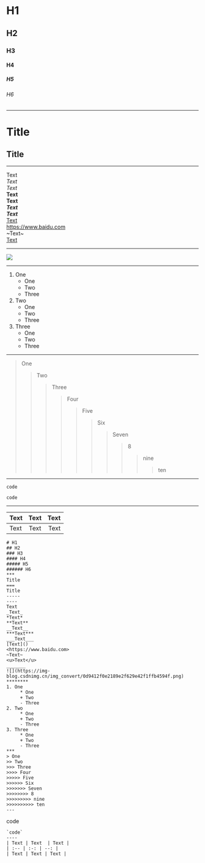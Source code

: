 # H1
## H2
### H3
#### H4
##### H5
###### H6
***
Title
===
Title
-----
----
Text  
_Text_  
*Text*  
**Text**  
__Text__   
***Text***  
___Text___  
[Text]()  
<https://www.baidu.com>  
~Text~  
<u>Text</u>
_______
![](https://img-blog.csdnimg.cn/img_convert/0d9412f0e2189e2f629e42f1ffb4594f.png)
********
1. One
	 * One
	 + Two
	 - Three
2. Two
	 * One
	 + Two
	 - Three
3. Three
	 * One
	 + Two
	 - Three
***
> One
>> Two
>>> Three
>>>> Four
>>>>> Five
>>>>>> Six
>>>>>>> Seven
>>>>>>>> 8
>>>>>>>>> nine
>>>>>>>>>> ten
---
```
code
```
`code`

----
| Text | Text  | Text |
| :-- | :-: | --: |
| Text | Text | Text |

```
# H1
## H2
### H3
#### H4
##### H5
###### H6
***
Title
===
Title
-----
----
Text  
_Text_  
*Text*  
**Text**  
__Text__   
***Text***  
___Text___  
[Text]()  
<https://www.baidu.com>  
~Text~  
<u>Text</u>
_______
![](https://img-blog.csdnimg.cn/img_convert/0d9412f0e2189e2f629e42f1ffb4594f.png)  
********
1. One
	 * One
	 + Two
	 - Three
2. Two
	 * One
	 + Two
	 - Three
3. Three
	 * One
	 + Two
	 - Three
***
> One
>> Two
>>> Three
>>>> Four
>>>>> Five
>>>>>> Six
>>>>>>> Seven
>>>>>>>> 8
>>>>>>>>> nine
>>>>>>>>>> ten
---
```
code
```
`code`
----
| Text | Text  | Text |
| :-- | :-: | --: |
| Text | Text | Text |
```
